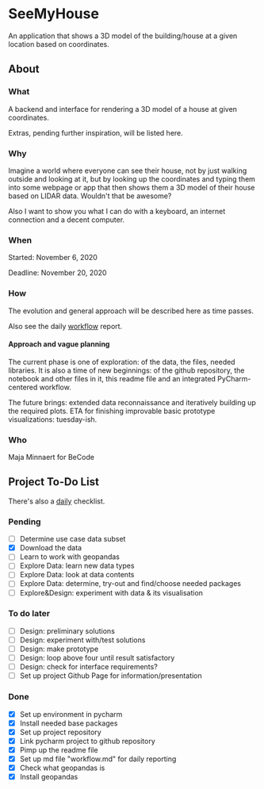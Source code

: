 # SeeMyHouse
An application that shows a 3D model of the building/house at a given location based on coordinates.

## About


### What
A backend and interface for rendering a 3D model of a house at given coordinates.

Extras, pending further inspiration, will be listed here.

### Why
Imagine a world where everyone can see their house, not by just walking outside and
looking at it, but by looking up the coordinates and typing them into some webpage or app
that then shows them a 3D model of their house based on LIDAR data. Wouldn't that be
awesome?

Also I want to show you what I can do with a keyboard, an internet connection and a decent
computer.

### When
Started: November 6, 2020

Deadline: November 20, 2020

### How
The evolution and general approach will
be described here as time passes.

Also see the daily [workflow](workflow.md) report. 

#### Approach and vague planning
The current phase is one of exploration: of the data, the files, needed libraries. It
is also a time of new beginnings: of the github repository, the notebook and other files in it, 
this readme file and an integrated PyCharm-centered workflow.

The future brings: extended data reconnaissance and iteratively building up the
required plots. ETA for finishing improvable basic prototype visualizations: tuesday-ish.

### Who
Maja Minnaert for BeCode

## Project To-Do List
There's also a [daily](daily.md) checklist.

### Pending
- [ ] Determine use case data subset
- [x] Download the data
- [ ] Learn to work with geopandas
- [ ] Explore Data: learn new data types
- [ ] Explore Data: look at data contents
- [ ] Explore Data: determine, try-out and find/choose needed packages
- [ ] Explore&Design: experiment with data & its visualisation

### To do later
- [ ] Design: preliminary solutions
- [ ] Design: experiment with/test solutions
- [ ] Design: make prototype
- [ ] Design: loop above four until result satisfactory
- [ ] Design: check for interface requirements?
- [ ] Set up project Github Page for information/presentation

### Done
- [x] Set up environment in pycharm
- [X] Install needed base packages
- [x] Set up project repository
- [x] Link pycharm project to github repository
- [x] Pimp up the readme file
- [x] Set up md file "workflow.md" for daily reporting
- [x] Check what geopandas is
- [x] Install geopandas